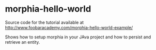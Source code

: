 # morphia-hello-world
Source code for the tutorial available at http://www.foobaracademy.com/morphia-hello-world-example/

Shows how to setup morphia in your JAva project and how to persist and retrieve an entity.
